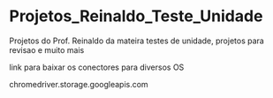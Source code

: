 # Projetos_Reinaldo_Teste_Unidade
Projetos do Prof. Reinaldo da mateira testes de unidade, projetos para revisao e muito mais 

link para baixar os conectores para diversos OS

chromedriver.storage.googleapis.com
